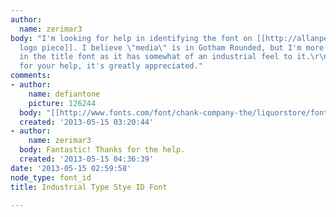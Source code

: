 ```yaml
---
author:
  name: zerimar3
body: "I'm looking for help in identifying the font on [[http://allanpeters.com/blog/wp-content/uploads/ESPN_PDM_Logo_051.png|this
  logo piece]]. I believe \"media\" is in Gotham Rounded, but I'm more interested
  in the title font as it has somewhat of an industrial feel to it.\r\n\r\nThank you
  for your help, it's greatly appreciated."
comments:
- author:
    name: defiantone
    picture: 126244
  body: "[[http://www.fonts.com/font/chank-company-the/liquorstore/font-family|Liquorstore]]\r\n"
  created: '2013-05-15 03:20:44'
- author:
    name: zerimar3
  body: Fantastic! Thanks for the help.
  created: '2013-05-15 04:36:39'
date: '2013-05-15 02:59:58'
node_type: font_id
title: Industrial Type Stye ID Font

---
```

